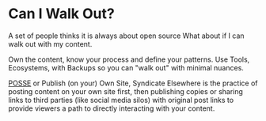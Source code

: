 # Can I Walk Out?

A set of people thinks it is always about open source
What about if I can walk out with my content.

Own the content, know your process and define your patterns.
Use Tools, Ecosystems, with Backups so you can "walk out" with minimal nuances.

[POSSE](https://indieweb.org/POSSE) or Publish (on your) Own Site, Syndicate Elsewhere is the practice of posting content on your own site first, then publishing copies or sharing links to third parties (like social media silos) with original post links to provide viewers a path to directly interacting with your content.